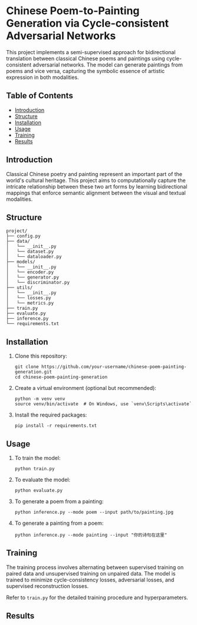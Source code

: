 # Chinese Poem-to-Painting Generation via Cycle-consistent Adversarial Networks

This project implements a semi-supervised approach for bidirectional translation between classical Chinese poems and paintings using cycle-consistent adversarial networks. The model can generate paintings from poems and vice versa, capturing the symbolic essence of artistic expression in both modalities.

## Table of Contents

- [Introduction](#introduction)
- [Structure](#Structure)
- [Installation](#installation)
- [Usage](#usage)
- [Training](#training)
- [Results](#results)

## Introduction

Classical Chinese poetry and painting represent an important part of the world's cultural heritage. This project aims to computationally capture the intricate relationship between these two art forms by learning bidirectional mappings that enforce semantic alignment between the visual and textual modalities.


## Structure
   ```
   project/
   ├── config.py
   ├── data/
   │   └── __init__.py
   │   └── dataset.py
   │   └── dataloader.py
   ├── models/
   │   └── __init__.py
   │   └── encoder.py
   │   └── generator.py
   │   └── discriminator.py
   ├── utils/
   │   └── __init__.py
   │   └── losses.py
   │   └── metrics.py
   ├── train.py
   ├── evaluate.py
   ├── inference.py
   └── requirements.txt
   ```


## Installation

1. Clone this repository:
   ```
   git clone https://github.com/your-username/chinese-poem-painting-generation.git
   cd chinese-poem-painting-generation
   ```

2. Create a virtual environment (optional but recommended):
   ```
   python -m venv venv
   source venv/bin/activate  # On Windows, use `venv\Scripts\activate`
   ```

3. Install the required packages:
   ```
   pip install -r requirements.txt
   ```

## Usage

1. To train the model:
   ```
   python train.py
   ```

2. To evaluate the model:
   ```
   python evaluate.py
   ```

3. To generate a poem from a painting:
   ```
   python inference.py --mode poem --input path/to/painting.jpg
   ```

4. To generate a painting from a poem:
   ```
   python inference.py --mode painting --input "你的诗句在这里"
   ```


## Training

The training process involves alternating between supervised training on paired data and unsupervised training on unpaired data. The model is trained to minimize cycle-consistency losses, adversarial losses, and supervised reconstruction losses.

Refer to `train.py` for the detailed training procedure and hyperparameters.


## Results

